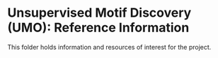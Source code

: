 # Unsupervised Motif Discovery (UMO): Reference Information

This folder holds information and resources of interest for the project.  

<!---This is intended to be a convenient location for project members to access
support material for the project.-->

<!---For LaTeX files references are put in the References.bib file for processing by
BibTeX.  A nice convention for naming the references is to use the Nat Bib
convention.  That is, the citation name, and the corresponding file name should
be in the format AuthorYear.  If there is two author's the name should be
Author1Author2Year.  For more than two authors, the name should be
Author1EtAlYear.  In the preceding text, Author, Author1 and Author2 are the
last names of the authors.-->
